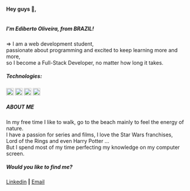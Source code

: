 <h4 align="left">Hey guys 👋,
  <br/>
  <br/> 
  <h5>I'm Ediberto Oliveira, from BRAZIL!</h5></h4>
<p align="left">=>    I am a web development student,<br/>
  passionate about programming and excited to keep learning more and more,<br/>
  so I become a Full-Stack Developer, no matter how long it takes.</p>

##### Technologies:

<p align="left">
<img src="https://devicons.github.io/devicon/devicon.git/icons/html5/html5-original-wordmark.svg" alt="html5"  width="20" height="20"/>
<img src="https://devicons.github.io/devicon/devicon.git/icons/css3/css3-original-wordmark.svg" alt="css3"  width="20" height="20"/>
<img src="https://devicons.github.io/devicon/devicon.git/icons/javascript/javascript-original.svg" alt="javascript" width="20" height="20"/>
<img src="https://devicons.github.io/devicon/devicon.git/icons/nodejs/nodejs-original.svg" alt="nodejs" width="20" height="20"/></p><p align="center">
</p>

##### ABOUT ME

<p align="left">In my free time I like to walk, go to the beach mainly to feel the energy of nature.<br/>
I have a passion for series and films, I love the Star Wars franchises,<br/>
Lord of the Rings and even Harry Potter ... <br/>
But I spend most of my time perfecting my knowledge on my computer screen.</p>

##### Would you like to find me?

[Linkedin][linkedin] **|**
[Email][email]

[linkedin]: https://www.linkedin.com/in/ediberto-b-oliveira-872926178/
[email]: edibertooliveira@aol.com
